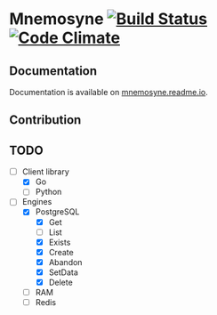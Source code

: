 # Mnemosyne [![Build Status](https://travis-ci.org/piotrkowalczuk/mnemosyne.svg)](https://travis-ci.org/piotrkowalczuk/mnemosyne)&nbsp;[![Code Climate](https://codeclimate.com/github/piotrkowalczuk/mnemosyne/badges/gpa.svg)](https://codeclimate.com/github/piotrkowalczuk/mnemosyne)

## Documentation
Documentation is available on [mnemosyne.readme.io](http://mnemosyne.readme.io).

## Contribution

## TODO

- [ ] Client library
    - [x] Go
    - [ ] Python
- [ ] Engines
	- [x] PostgreSQL
		- [x] Get
		- [ ] List
		- [x] Exists
		- [x] Create
		- [x] Abandon
		- [x] SetData
		- [x] Delete
	- [ ] RAM
	- [ ] Redis
